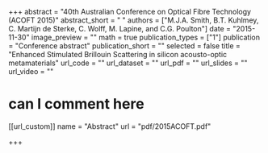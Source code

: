 +++
abstract = "40th Australian Conference on Optical Fibre Technology (ACOFT 2015)"
abstract_short = " "
authors = ["M.J.A. Smith, B.T. Kuhlmey, C. Martijn de Sterke, C. Wolff, M. Lapine, and C.G. Poulton"]
date = "2015-11-30"
image_preview = ""
math = true
publication_types = ["1"]
publication = "Conference abstract"
publication_short = ""
selected = false
title = "Enhanced Stimulated Brillouin Scattering in silicon acousto-optic metamaterials"
url_code = ""
url_dataset = ""
url_pdf = ""
url_slides = ""
url_video = ""

# can I comment here

[[url_custom]]
name = "Abstract"
url = "pdf/2015ACOFT.pdf"

+++
